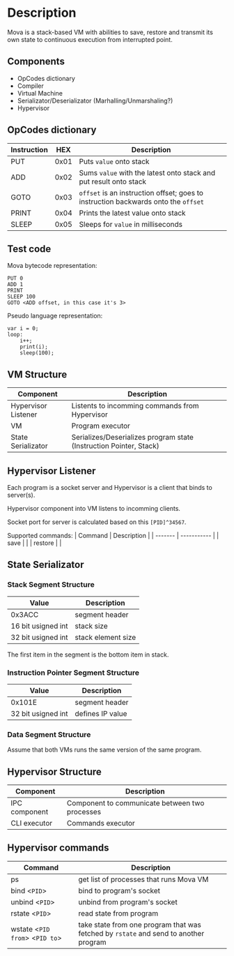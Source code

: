 # Description 
 Mova is a stack-based VM with abilities to save, restore and transmit its own state to continuous execution from interrupted point.

## Components
* OpCodes dictionary
* Compiler
* Virtual Machine
* Serializator/Deserializator (Marhalling/Unmarshaling?)
* Hypervisor

## OpCodes dictionary
| Instruction | HEX | Description |
| ----------- | --- | ----------- |
| PUT | 0x01 | Puts `value` onto stack |
| ADD | 0x02 | Sums `value` with the latest onto stack and put result onto stack |
| GOTO | 0x03 | `offset` is an instruction offset; goes to instruction backwards onto the `offset` |
| PRINT | 0x04 | Prints the latest value onto stack |
| SLEEP | 0x05 | Sleeps for `value` in milliseconds |

## Test code
Mova bytecode representation:

```
PUT 0
ADD 1
PRINT
SLEEP 100
GOTO <ADD offset, in this case it's 3>
```


Pseudo language representation:

```
var i = 0;
loop: 
    i++;
    print(i);
    sleep(100);
```

## VM Structure
| Component | Description |
| --------- | ----------- |
| Hypervisor Listener | Listents to incomming commands from Hypervisor |
| VM | Program executor |
| State Serializator  | Serializes/Deserializes program state (Instruction Pointer, Stack) 
## Hypervisor Listener
Each program is a socket server and Hypervisor is a client that binds to server(s).

Hypervisor component into VM listens to incomming clients.

Socket port for server is calculated based on this `[PID]^34567`.

Supported commands:
| Command | Description |
| ------- | ----------- |
| save    |             |
| restore |             |

## State Serializator
### Stack Segment Structure

| Value | Description |
| ----- | -----------  |
| 0x3ACC | segment header |
| 16 bit usigned int | stack size |
| 32 bit usigned int | stack element size |

The first item in the segment is the bottom item in stack.

### Instruction Pointer Segment Structure
| Value | Description |
| ----- | -----------  |
| 0x101E | segment header |
| 32 bit usigned int | defines IP value |

### Data Segment Structure
Assume that both VMs runs the same version of the same program.


## Hypervisor Structure
| Component | Description |
| --------- | ----------- |
| IPC component | Component to communicate between two processes |
| CLI executor | Commands executor |

## Hypervisor commands
| Command | Description |
| ------- | ----------- |
| ps | get list of processes that runs Mova VM |
| bind <`PID`> | bind to program's socket
| unbind <`PID`> | unbind from program's socket
| rstate <`PID`>| read state from program |
| wstate <`PID from`> <`PID to`> | take state from one program that was fetched by `rstate` and send to another program |

